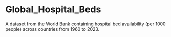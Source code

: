 # Global_Hospital_Beds
A dataset from the World Bank containing hospital bed availability (per 1000 people) across countries from 1960 to 2023.
